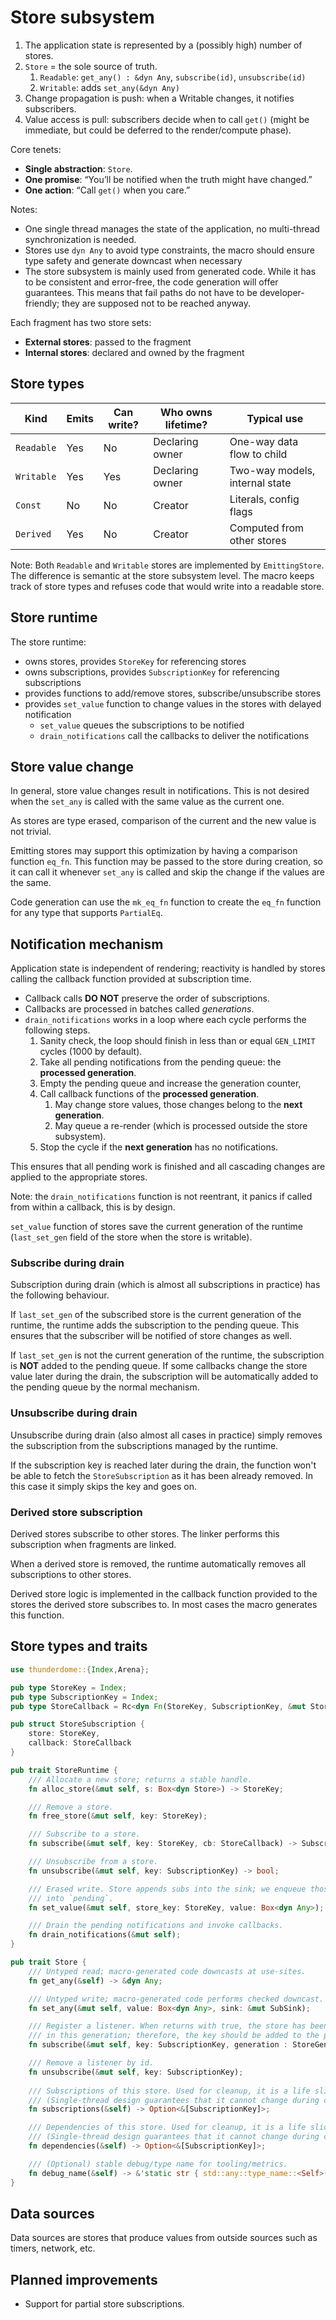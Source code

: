 # Store subsystem

1. The application state is represented by a (possibly high) number of stores.
2. `Store` = the sole source of truth.
    1. `Readable`: `get_any() : &dyn Any`, `subscribe(id)`, `unsubscribe(id)`
    2. `Writable`: adds `set_any(&dyn Any)`
3. Change propagation is push: when a Writable changes, it notifies subscribers.
4. Value access is pull: subscribers decide when to call `get()` (might be immediate, but could be deferred to the render/compute phase).

Core tenets:

- **Single abstraction**: `Store`.
- **One promise**: “You’ll be notified when the truth might have changed.”
- **One action**: “Call `get()` when you care.”

Notes: 

- One single thread manages the state of the application, no multi-thread synchronization is needed.
- Stores use `dyn Any` to avoid type constraints, the macro should ensure type safety and generate 
  downcast when necessary
- The store subsystem is mainly used from generated code. While it has to be consistent and 
  error-free, the code generation will offer guarantees. This means that fail paths do not have to 
  be developer-friendly; they are supposed not to be reached anyway.

Each fragment has two store sets:

- **External stores**: passed to the fragment
- **Internal stores**: declared and owned by the fragment

## Store types

| Kind       | Emits | Can write? | Who owns lifetime? | Typical use                    |
|------------|-------|------------|--------------------|--------------------------------|
| `Readable` | Yes   | No         | Declaring owner    | One-way data flow to child     |
| `Writable` | Yes   | Yes        | Declaring owner    | Two-way models, internal state |
| `Const`    | No    | No         | Creator            | Literals, config flags         |
| `Derived`  | Yes   | No         | Creator            | Computed from other stores     |

Note: Both `Readable` and `Writable` stores are implemented by `EmittingStore`. The difference
is semantic at the store subsystem level. The macro keeps track of store types and refuses code
that would write into a readable store.

## Store runtime

The store runtime:

- owns stores, provides `StoreKey` for referencing stores
- owns subscriptions, provides `SubscriptionKey` for referencing subscriptions
- provides functions to add/remove stores, subscribe/unsubscribe stores
- provides `set_value` function to change values in the stores with delayed notification
    - `set_value` queues the subscriptions to be notified
    - `drain_notifications` call the callbacks to deliver the notifications

## Store value change

In general, store value changes result in notifications. This is not desired when
the `set_any` is called with the same value as the current one.

As stores are type erased, comparison of the current and the new value is not trivial.

Emitting stores may support this optimization by having a comparison function `eq_fn`. This
function may be passed to the store during creation, so it can call it whenever `set_any`
is called and skip the change if the values are the same.

Code generation can use the `mk_eq_fn` function to create the `eq_fn` function for
any type that supports `PartialEq`.

## Notification mechanism

Application state is independent of rendering; reactivity is handled by stores calling the
callback function provided at subscription time.

- Callback calls **DO NOT** preserve the order of subscriptions.
- Callbacks are processed in batches called *generations*.
- `drain_notifications` works in a loop where each cycle performs the following steps.
    1. Sanity check, the loop should finish in less than or equal `GEN_LIMIT` cycles (1000 by default).
    2. Take all pending notifications from the pending queue: the **processed generation**.
    3. Empty the pending queue and increase the generation counter,
    4. Call callback functions of the **processed generation**.
        1. May change store values, those changes belong to the **next generation**.
        2. May queue a re-render (which is processed outside the store subsystem).
    5. Stop the cycle if the **next generation** has no notifications.

This ensures that all pending work is finished and all cascading changes are applied to
the appropriate stores.

Note: the `drain_notifications` function is not reentrant, it panics if called from within
a callback, this is by design.

`set_value` function of stores save the current generation of the runtime (`last_set_gen` 
field of the store when the store is writable).

### Subscribe during drain

Subscription during drain (which is almost all subscriptions in practice) has the
following behaviour.

If `last_set_gen` of the subscribed store is the current generation of the runtime, the
runtime adds the subscription to the pending queue. This ensures that the subscriber
will be notified of store changes as well.

If `last_set_gen` is not the current generation of the runtime, the subscription is **NOT**
added to the pending queue. If some callbacks change the store value later during the drain,
the subscription will be automatically added to the pending queue by the normal mechanism.

### Unsubscribe during drain

Unsubscribe during drain (also almost all cases in practice) simply removes the subscription
from the subscriptions managed by the runtime.

If the subscription key is reached later during the drain, the function won't be able to
fetch the `StoreSubscription` as it has been already removed. In this case it simply skips
the key and goes on.

### Derived store subscription

Derived stores subscribe to other stores. The linker performs this subscription when
fragments are linked.

When a derived store is removed, the runtime automatically removes all subscriptions to
other stores.

Derived store logic is implemented in the callback function provided to the stores the
derived store subscribes to. In most cases the macro generates this function.

## Store types and traits

```rust
use thunderdome::{Index,Arena};

pub type StoreKey = Index;
pub type SubscriptionKey = Index;
pub type StoreCallback = Rc<dyn Fn(StoreKey, SubscriptionKey, &mut StoreEffects)>;

pub struct StoreSubscription {
    store: StoreKey,
    callback: StoreCallback
}

pub trait StoreRuntime {
    /// Allocate a new store; returns a stable handle.
    fn alloc_store(&mut self, s: Box<dyn Store>) -> StoreKey;

    /// Remove a store.
    fn free_store(&mut self, key: StoreKey);

    /// Subscribe to a store.
    fn subscribe(&mut self, key: StoreKey, cb: StoreCallback) -> SubscriptionKey;

    /// Unsubscribe from a store.
    fn unsubscribe(&mut self, key: SubscriptionKey) -> bool;

    /// Erased write. Store appends subs into the sink; we enqueue those notifications
    /// into `pending`.
    fn set_value(&mut self, store_key: StoreKey, value: Box<dyn Any>);

    /// Drain the pending notifications and invoke callbacks.
    fn drain_notifications(&mut self);
}

pub trait Store {
    /// Untyped read; macro-generated code downcasts at use-sites.
    fn get_any(&self) -> &dyn Any;

    /// Untyped write; macro-generated code performs checked downcast.
    fn set_any(&mut self, value: Box<dyn Any>, sink: &mut SubSink);

    /// Register a listener. When returns with true, the store has been changed
    /// in this generation; therefore, the key should be added to the pending queue.
    fn subscribe(&mut self, key: SubscriptionKey, generation : StoreGeneration) -> bool;

    /// Remove a listener by id.
    fn unsubscribe(&mut self, key: SubscriptionKey);
    
    /// Subscriptions of this store. Used for cleanup, it is a life slice, not a snapshot.
    /// (Single-thread design guarantees that it cannot change during cleanup).
    fn subscriptions(&self) -> Option<&[SubscriptionKey]>;

    /// Dependencies of this store. Used for cleanup, it is a life slice, not a snapshot.
    /// (Single-thread design guarantees that it cannot change during cleanup).
    fn dependencies(&self) -> Option<&[SubscriptionKey]>;

    /// (Optional) stable debug/type name for tooling/metrics.
    fn debug_name(&self) -> &'static str { std::any::type_name::<Self>() }
}
```

## Data sources

Data sources are stores that produce values from outside sources such as timers, network,
etc.

## Planned improvements

- Support for partial store subscriptions.
